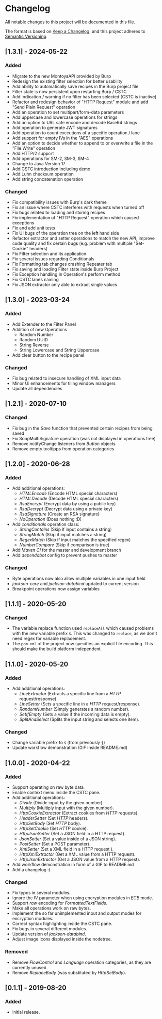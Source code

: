# Changelog

All notable changes to this project will be documented in this file.

The format is based on [Keep a Changelog](https://keepachangelog.com/en/1.0.0/),
and this project adheres to [Semantic Versioning](https://semver.org/spec/v2.0.0.html).


## [1.3.1] - 2024-05-22

### Added

* Migrate to the new MontoyaAPI provided by Burp
* Redesign the existing filter selection for better usability
* Add ability to automatically save recipes in the Burp project file
* Filter state is now persistent upon restarting Burp / CSTC
* Add indication / warning if no filter has been selected (CSTC is inactive)
* Refactor and redesign behavior of "HTTP Request" module and add "Send Plain Request" operation
* Add an operation to set multipart/form-data parameters
* Add uppercase and lowercase operations for strings
* Add an option to URL safe encode and decode Base64 strings
* Add operation to generate JWT signatures
* Add operation to count executions of a specific operation / lane
* Add support for empty IVs in the "AES" operations
* Add an option to decide whether to append to or overwrite a file in the "File Write" operation
* Add HTTP/2 support
* Add operations for SM-2, SM-3, SM-4
* Change to Java Version 17
* Add CSTC introduction including demo
* Add Luhn checksum operation
* Add string concatenation operation

### Changed

* Fix compatibility issues with Burp's dark theme
* Fix an issue where CSTC interferes with requests when turned off
* Fix bugs related to loading and storing recipes
* Fix implementation of "HTTP Request" operation which caused exceptions
* Fix and add unit tests
* Fix UI bugs of the operation tree on the left hand side
* Refactor extractor and setter operations to match the new API, improve code quality and fix certain bugs (e.g. problem with multiple "Set-Cookie" headers)
* Fix Filter selection and its application
* Fix several issues regarding Conditionals
* Fix Formatting tab changes crashing Repeater tab
* Fix saving and loading Filter state inside Burp Project
* Fix Exception handling in Operation's perform method
* Fix CSTC lanes naming
* Fix JSON extractor only able to extract single values


## [1.3.0] - 2023-03-24

### Added

* Add Extender to the Filter Panel
* Addition of new Operations
  * Random Number
  * Random UUID
  * String Reverse
  * String Lowercase and String Uppercase
* Add clear button to the recipe panel

### Changed

* Fix bug related to insecure handling of XML input data
* Minor UI enhancements for tiling window managers
* Update all dependencies


## [1.2.1] - 2020-07-10

### Changed

* Fix bug in the *Save* function that prevented certain recipes from being saved
* Fix SoapMultiSignature operation (was not displayed in operations tree)
* Remove notifyChange listeners from *Button* objects
* Remove empty tooltipps from operation categories


## [1.2.0] - 2020-06-28

### Added

* Add additional operations:
  * *HTMLEncode* (Encode HTML special characters)
  * *HTMLDecode* (Decode HTML special characters)
  * *RsaEncrypt* (Encrypt data by using a public key)
  * *RsaDecrypt* (Decrypt data using a private key)
  * *RsaSignature* (Create an RSA signature)
  * *NoOperation* (Does nothing :D)
* Add *conditionals* operation class:
  * *StringContains* (Skip if input contains a string)
  * *StringMatch* (Skip if input matches a string)
  * *RegexMatch* (Skip if input matches the specified regex)
  * *NumberCompare* (Skip if comparison is true)
* Add *Maven CI* for the master and development branch
* Add *dependabot* config to prevent pushes to master

### Changed

* Byte operations now also allow multiple variables in one input field
* *jackson-core* and *jackson-databind* updated to current version
* Breakpoint operations now assign variables


## [1.1.1] - 2020-05-20

### Changed

* The variable replace function used ``replaceAll`` which caused problems with the new variable
  prefix ``$``. This was changed to ``replace``, as we don't need regex for variable replacement.
* The ``pom.xml`` of the project now specifies an explicit file encoding. This should make the build
  platform independent.


## [1.1.0] - 2020-05-20

### Added

* Add additional operations:
  * *LineExtractor* (Extracts a specific line from a *HTTP* request/response).
  * *LineSetter* (Sets a specific line in a *HTTP* request/response).
  * *RandomNumber* (Simply generates a random number).
  * *SetIfEmpty* (Sets a value if the incoming data is empty).
  * *SplitAndSelect* (Splits the input string and selects one item).

### Changed

* Change variable prefix to ``$`` (from previously ``§``)
* Update workflow demonstration (GIF inside README.md)


## [1.0.0] - 2020-04-22

### Added

* Support operating on raw byte data.
* Enable context menu inside the CSTC pane.
* Add additional operations:
  * *Divide* (Divide input by the given number).
  * *Multiply* (Multiply input with the given number).
  * *HttpCookieExtractor* (Extract cookies from *HTTP* requests).
  * *HeaderSetter* (Set *HTTP* headers).
  * *HttpSetBody* (Set *HTTP* body).
  * *HttpSetCookie* (Set *HTTP* cookie).
  * *HttpJsonSetter* (Set a JSON field in a HTTP request).
  * *JsonSetter* (Set a value inside of a JSON string).
  * *PostSetter* (Set a POST parameter).
  * *XmlSetter* (Set a XML field in a HTTP request ).
  * *HttpXmlExtractor* (Get a XML value from a HTTP request).
  * *HttpJsonExtractor* (Get a JSON value from a HTTP request).
* Add workflow demonstration in form of a GIF to README.md
* Add a changelog :)

### Changed

* Fix typos in several modules.
* Ignore the *IV* parameter when using encryption modules in *ECB* mode.
* Support *raw* encoding for *FormattedTextFields*.
* Make all operations work on raw bytes.
* Implement the so far unimplemented input and output modes for encryption modules.
* Correct syntax highlighting inside the CSTC pane.
* Fix bugs in several different modules.
* Update version of *jackson-databind*.
* Adjust image icons displayed inside the nodetree.

### Removed

* Remove *FlowControl* and *Language* operation categories, as they are currently unused.
* Remove *ReplaceBody* (was substituted by *HttpSetBody*).


## [0.1.1] - 2019-08-20

### Added

* Initial release.
